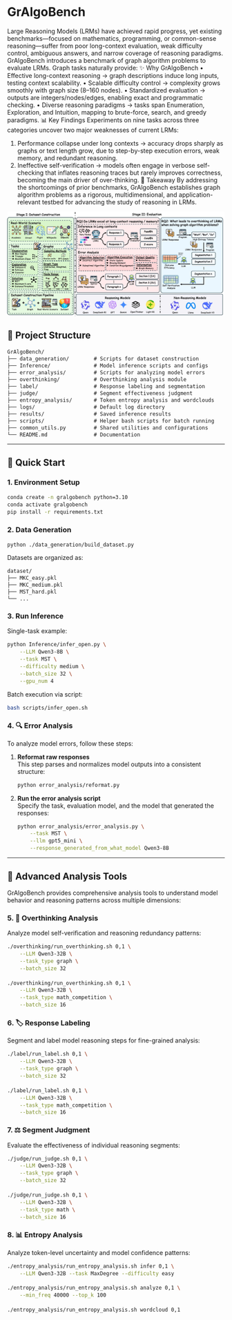 

# GrAlgoBench


Large Reasoning Models (LRMs) have achieved rapid progress, yet existing benchmarks—focused on mathematics, programming, or common-sense reasoning—suffer from poor long-context evaluation, weak difficulty control, ambiguous answers, and narrow coverage of reasoning paradigms.
GrAlgoBench introduces a benchmark of graph algorithm problems to evaluate LRMs. Graph tasks naturally provide:
✨ Why GrAlgoBench
•	Effective long-context reasoning → graph descriptions induce long inputs, testing context scalability.
•	Scalable difficulty control → complexity grows smoothly with graph size (8–160 nodes).
•	Standardized evaluation → outputs are integers/nodes/edges, enabling exact and programmatic checking.
•	Diverse reasoning paradigms → tasks span Enumeration, Exploration, and Intuition, mapping to brute-force, search, and greedy paradigms.
📊 Key Findings
Experiments on nine tasks across three categories uncover two major weaknesses of current LRMs:
1.	Performance collapse under long contexts → accuracy drops sharply as graphs or text length grow, due to step-by-step execution errors, weak memory, and redundant reasoning.
2.	Ineffective self-verification → models often engage in verbose self-checking that inflates reasoning traces but rarely improves correctness, becoming the main driver of over-thinking.
🚀 Takeaway
By addressing the shortcomings of prior benchmarks, GrAlgoBench establishes graph algorithm problems as a rigorous, multidimensional, and application-relevant testbed for advancing the study of reasoning in LRMs.


<p align="center">

<img src="overview.png" alt="GrAlgoBench Overview" width="900">

</p>


## 📂 Project Structure

```
GrAlgoBench/
├── data_generation/        # Scripts for dataset construction
├── Inference/              # Model inference scripts and configs
├── error_analysis/         # Scripts for analyzing model errors
├── overthinking/           # Overthinking analysis module
├── label/                  # Response labeling and segmentation
├── judge/                  # Segment effectiveness judgment
├── entropy_analysis/       # Token entropy analysis and wordclouds
├── logs/                   # Default log directory
├── results/                # Saved inference results
├── scripts/                # Helper bash scripts for batch running
├── common_utils.py         # Shared utilities and configurations
└── README.md               # Documentation
```

---

## 🚀 Quick Start

### 1. Environment Setup
```bash
conda create -n gralgobench python=3.10
conda activate gralgobench
pip install -r requirements.txt
```

### 2. Data Generation
```
python ./data_generation/build_dataset.py
```

Datasets are organized as:
```
dataset/
├── MKC_easy.pkl
├── MKC_medium.pkl
├── MST_hard.pkl
└── ...
```

### 3. Run Inference
Single-task example:
```bash
python Inference/infer_open.py \
    --LLM Qwen3-8B \
    --task MST \
    --difficulty medium \
    --batch_size 32 \
    --gpu_num 4
```

Batch execution via script:
```bash
bash scripts/infer_open.sh
```


### 4. 🔍 Error Analysis

To analyze model errors, follow these steps:

1. **Reformat raw responses**  
   This step parses and normalizes model outputs into a consistent structure:  

   ```bash
   python error_analysis/reformat.py
   ```

2. **Run the error analysis script**  
   Specify the task, evaluation model, and the model that generated the responses:  

   ```bash
   python error_analysis/error_analysis.py \
       --task MST \
       --llm gpt5_mini \
       --response_generated_from_what_model Qwen3-8B
   ```

---

## 🔬 Advanced Analysis Tools

GrAlgoBench provides comprehensive analysis tools to understand model behavior and reasoning patterns across multiple dimensions:

### 5. 🧠 Overthinking Analysis

Analyze model self-verification and reasoning redundancy patterns:

```bash
./overthinking/run_overthinking.sh 0,1 \
    --LLM Qwen3-32B \
    --task_type graph \
    --batch_size 32

./overthinking/run_overthinking.sh 0,1 \
    --LLM Qwen3-32B \
    --task_type math_competition \
    --batch_size 16
```

### 6. 🏷️ Response Labeling

Segment and label model reasoning steps for fine-grained analysis:

```bash
./label/run_label.sh 0,1 \
    --LLM Qwen3-32B \
    --task_type graph \
    --batch_size 32

./label/run_label.sh 0,1 \
    --LLM Qwen3-32B \
    --task_type math_competition \
    --batch_size 16
```

### 7. ⚖️ Segment Judgment

Evaluate the effectiveness of individual reasoning segments:

```bash
./judge/run_judge.sh 0,1 \
    --LLM Qwen3-32B \
    --task_type graph \
    --batch_size 32

./judge/run_judge.sh 0,1 \
    --LLM Qwen3-32B \
    --task_type math \
    --batch_size 16
```

### 8. 📊 Entropy Analysis

Analyze token-level uncertainty and model confidence patterns:

```bash
./entropy_analysis/run_entropy_analysis.sh infer 0,1 \
    --LLM Qwen3-32B --task MaxDegree --difficulty easy

./entropy_analysis/run_entropy_analysis.sh analyze 0,1 \
    --min_freq 40000 --top_k 100

./entropy_analysis/run_entropy_analysis.sh wordcloud 0,1
```



